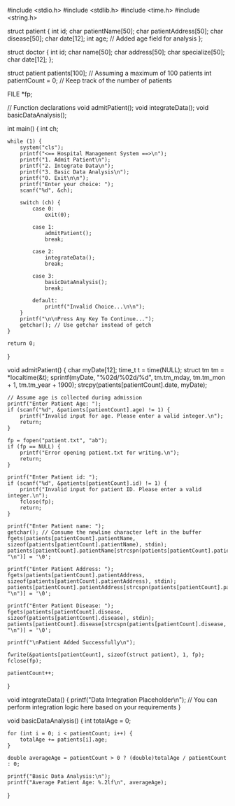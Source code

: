 #include <stdio.h>
#include <stdlib.h>
#include <time.h>
#include <string.h>

struct patient {
    int id;
    char patientName[50];
    char patientAddress[50];
    char disease[50];
    char date[12];
    int age;  // Added age field for analysis
};

struct doctor {
    int id;
    char name[50];
    char address[50];
    char specialize[50];
    char date[12];
};

struct patient patients[100];  // Assuming a maximum of 100 patients
int patientCount = 0;          // Keep track of the number of patients

FILE *fp;

// Function declarations
void admitPatient();
void integrateData();
void basicDataAnalysis();

int main() {
    int ch;

    while (1) {
        system("cls");
        printf("<== Hospital Management System ==>\n");
        printf("1. Admit Patient\n");
        printf("2. Integrate Data\n");
        printf("3. Basic Data Analysis\n");
        printf("0. Exit\n\n");
        printf("Enter your choice: ");
        scanf("%d", &ch);

        switch (ch) {
            case 0:
                exit(0);

            case 1:
                admitPatient();
                break;

            case 2:
                integrateData();
                break;

            case 3:
                basicDataAnalysis();
                break;

            default:
                printf("Invalid Choice...\n\n");
        }
        printf("\n\nPress Any Key To Continue...");
        getchar(); // Use getchar instead of getch
    }

    return 0;
}

void admitPatient() {
    char myDate[12];
    time_t t = time(NULL);
    struct tm tm = *localtime(&t);
    sprintf(myDate, "%02d/%02d/%d", tm.tm_mday, tm.tm_mon + 1, tm.tm_year + 1900);
    strcpy(patients[patientCount].date, myDate);

    // Assume age is collected during admission
    printf("Enter Patient Age: ");
    if (scanf("%d", &patients[patientCount].age) != 1) {
        printf("Invalid input for age. Please enter a valid integer.\n");
        return;
    }

    fp = fopen("patient.txt", "ab");
    if (fp == NULL) {
        printf("Error opening patient.txt for writing.\n");
        return;
    }

    printf("Enter Patient id: ");
    if (scanf("%d", &patients[patientCount].id) != 1) {
        printf("Invalid input for patient ID. Please enter a valid integer.\n");
        fclose(fp);
        return;
    }

    printf("Enter Patient name: ");
    getchar(); // Consume the newline character left in the buffer
    fgets(patients[patientCount].patientName, sizeof(patients[patientCount].patientName), stdin);
    patients[patientCount].patientName[strcspn(patients[patientCount].patientName, "\n")] = '\0';

    printf("Enter Patient Address: ");
    fgets(patients[patientCount].patientAddress, sizeof(patients[patientCount].patientAddress), stdin);
    patients[patientCount].patientAddress[strcspn(patients[patientCount].patientAddress, "\n")] = '\0';

    printf("Enter Patient Disease: ");
    fgets(patients[patientCount].disease, sizeof(patients[patientCount].disease), stdin);
    patients[patientCount].disease[strcspn(patients[patientCount].disease, "\n")] = '\0';

    printf("\nPatient Added Successfully\n");

    fwrite(&patients[patientCount], sizeof(struct patient), 1, fp);
    fclose(fp);

    patientCount++;
}

void integrateData() {
    printf("Data Integration Placeholder\n");
    // You can perform integration logic here based on your requirements
}

void basicDataAnalysis() {
    int totalAge = 0;

    for (int i = 0; i < patientCount; i++) {
        totalAge += patients[i].age;
    }

    double averageAge = patientCount > 0 ? (double)totalAge / patientCount : 0;

    printf("Basic Data Analysis:\n");
    printf("Average Patient Age: %.2lf\n", averageAge);
}

